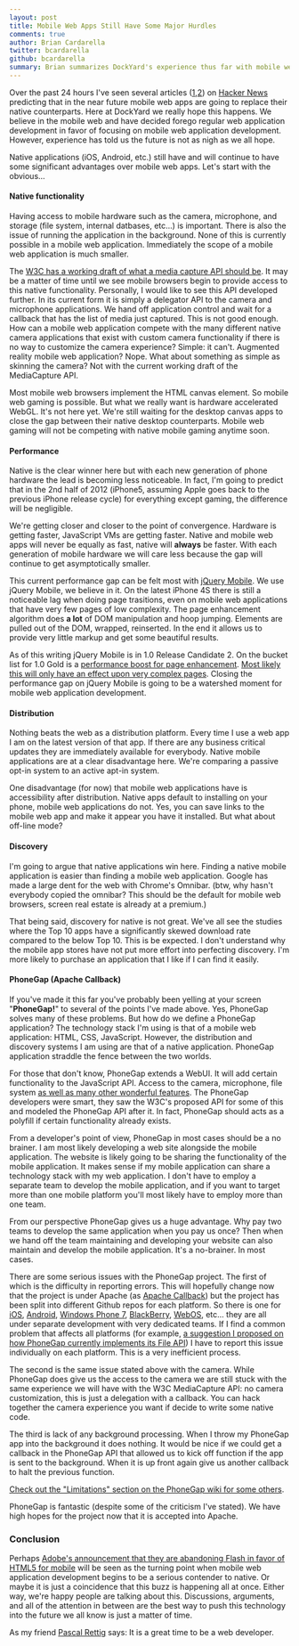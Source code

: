 ```yaml
---
layout: post
title: Mobile Web Apps Still Have Some Major Hurdles
comments: true
author: Brian Cardarella
twitter: bcardarella
github: bcardarella
summary: Brian summarizes DockYard's experience thus far with mobile web apps and some of the existing challenges to compete with native
---
```


Over the past 24 hours I've seen several articles ([1](http://venturebeat.com/2011/11/09/mobile-web/),[2](http://www.guardian.co.uk/technology/blog/2011/nov/03/will-html5-replace-native-apps)) on [Hacker News](http://news.ycombinator.com)
predicting that in the near future mobile web apps are going to
replace their native counterparts. Here at DockYard we really hope this
happens. We believe in the mobile web and have decided forego regular
web application development in favor of focusing on mobile web
application development. However, experience has told us the future is not as nigh as we
all hope.

Native applications (iOS, Android, etc.) still have and will continue
to have some significant advantages over mobile web apps. Let's start
with the obvious...

#### Native functionality

Having access to mobile hardware such as the camera, microphone, and
storage (file system, internal datbases, etc...) is important. There is also the issue
of running the application in the background. None of this is currently
possible in a mobile web application. Immediately the scope of a mobile
web application is much smaller.

The [W3C has a working draft of what a media capture API should
be](http://www.w3.org/TR/html-media-capture/). It may be a
matter of time until we see mobile browsers begin to provide access to
this native functionality. Personally, I would like to see this API
developed further. In its current form it is simply a delegator API to
the camera and microphone applications. We hand off application control and wait for a
callback that has the list of media just captured. This is not good
enough. How can a mobile web application compete with the many
different native camera applications that exist with custom camera
functionality if there is no way to
customize the camera experience? Simple: it can't. Augmented reality
mobile web application? Nope. What about something as simple as skinning
the camera? Not with the current working draft of the MediaCapture API.

Most mobile web browsers implement the HTML canvas element. So mobile
web gaming is possible. But what we really want is hardware accelerated
WebGL. It's not here yet. We're still waiting for the desktop
canvas apps to close the gap between their native desktop counterparts.
Mobile web gaming will not be competing with native mobile gaming
anytime soon.

#### Performance

Native is the clear winner here but with each new generation of phone
hardware the lead is becoming less noticeable. In fact, I'm going to
predict that in the 2nd half of 2012 (iPhone5, assuming Apple goes back
to the previous iPhone release cycle) for everything
except gaming, the difference will be negligible.

We're getting closer and closer to the point of convergence. Hardware is
getting faster, JavaScript VMs are getting faster. Native and mobile web
apps will never be equally as fast, native will **always** be faster.
With each generation of mobile hardware we will care less because the gap will continue to get asymptotically
smaller.

This current performance gap can be felt most with [jQuery
Mobile](http://jquerymobile.com). We use jQuery Mobile, we believe in
it. On the latest iPhone 4S there is still a noticeable lag when
doing page trasitions, even on mobile web applications that have very few
pages of low complexity. The page enhancement algorithm does **a lot** of
DOM manipulation and hoop jumping. Elements are pulled out of the DOM,
wrapped, reinserted. In the end it allows us to
provide very little markup and get some beautiful results.

As of this writing jQuery Mobile is in 1.0 Release Candidate 2. On the bucket
list for 1.0 Gold is a [performance boost for page enhancement](https://github.com/jquery/jquery-mobile/issues/2853).
[Most likely this will only have an effect upon very complex pages](https://twitter.com/#!/jquerymobile/status/133670336318291969).
Closing the performance gap on jQuery Mobile is going to be a watershed
moment for mobile web application development.

#### Distribution

Nothing beats the web as a distribution platform. Every time I use a web
app I am on the latest version of that app. If there are any business
critical updates they are immediately available for everybody. Native
mobile applications are at a clear disadvantage here. We're comparing a
passive opt-in system to an active apt-in system.

One disadvantage (for now) that mobile web applications have is
accessibility after distribution. Native apps default to installing on
your phone, mobile web applications do not. Yes, you can save links to
the mobile web app and make it appear you have it installed. But what
about off-line mode?

#### Discovery

I'm going to argue that native applications win here. Finding a native
mobile application is easier than finding a mobile web application.
Google has made a large dent for the web with Chrome's Omnibar. (btw,
why hasn't everybody copied the omnibar? This should be the default for mobile
web browsers, screen real estate is already at a premium.)

That being said, discovery for native is not great. We've
all see the studies where the Top 10 apps have a significantly skewed
download rate compared to the below Top 10. This is be expected. I don't
understand why the mobile app stores have not put more effort into
perfecting discovery. I'm more likely to purchase an application that I
like if I can find it easily.

#### PhoneGap (Apache Callback)

If you've made it this far you've probably been yelling at your screen
"**PhoneGap!**" to several of the points I've made above. Yes, PhoneGap solves many of these problems. But how do
we define a PhoneGap application? The technology stack I'm using is that
of a mobile web application: HTML, CSS, JavaScript. However, the
distribution and discovery systems I am using are that of a native
application. PhoneGap application straddle the fence between the two
worlds.

For those that don't know, PhoneGap extends a WebUI. It will add certain
functionality to the JavaScript API. Access to the camera, microphone,
file system [as well as many other wonderful features](http://docs.phonegap.com/en/1.2.0/index.html).
The PhoneGap developers were smart, they saw the W3C's proposed API for
some of this and modeled the PhoneGap API after it. In fact, PhoneGap
should acts as a polyfill if certain functionality already exists.

From a developer's point of view, PhoneGap in most cases should be a no
brainer. I am most likely developing a web site alongside the mobile
application. The website is likely going to be sharing the
functionality of the mobile application. It makes sense if my
mobile application can share a technology stack with my web application.
I don't have to employ a separate team to develop the mobile
application, and if you want to target more than one mobile platform
you'll most likely have to employ more than one team.

From our perspective PhoneGap gives us a
huge advantage. Why pay two teams to develop the same application when you
pay us once? Then when we hand off the team maintaining and developing
your website can also maintain and develop the mobile application. It's
a no-brainer. In most cases.

There are some serious issues with the PhoneGap project. The first of
which is the difficulty in reporting errors. This will hopefully change
now that the project is under Apache (as [Apache Callback](http://wiki.phonegap.com/w/page/46311152/apache-callback-proposal))
but the project has been split into different Github repos for each
platform. So there is one for [iOS](https://github.com/phonegap/phonegap-iphone), [Android](https://github.com/phonegap/phonegap-android), [Windows Phone 7](https://github.com/phonegap/phonegap-wp7), [BlackBerry](https://github.com/phonegap/phonegap-blackberry-webworks), [WebOS](https://github.com/phonegap/phonegap-webos), etc... they are all under separate development with very dedicated teams. If I find a common problem that affects all platforms (for example, [a suggestion I proposed on how PhoneGap currently implements its File API](https://github.com/phonegap/phonegap-iphone/issues/280)) I have to report this issue individually on each platform. This is a very inefficient process.

The second is the same issue stated above with the camera. While PhoneGap does give us the access to the camera we are still stuck
with the same experience we will have with the W3C MediaCapture API: no
camera customization, this is just a delegation with a callback. You can
hack together the camera experience you want if decide to write some
native code.

The third is lack of any background processing. When I throw my PhoneGap
app into the background it does nothing. It would be nice if we could
get a callback in the PhoneGap API that allowed us to kick off function
if the app is sent to the background. When it is up front again give us
another callback to halt the previous function.

[Check out the "Limitations" section on the PhoneGap wiki for some
others](http://wiki.phonegap.com/w/page/36752779/PhoneGap%20Plugins).

PhoneGap is fantastic (despite some of the criticism I've stated). We have
high hopes for the project now that it is accepted into Apache.

### Conclusion

Perhaps [Adobe's announcement that they are abandoning Flash in
favor of HTML5 for mobile](http://techland.time.com/2011/11/09/mobile-flash-abandoned-for-html5-adobe-surrenders-apple-wins/?iid=tl-main-lede) will be seen as the turning point when
mobile web application development begins to be a serious contender to
native. Or maybe it is just a coincidence that this buzz is happening
all at once. Either way, we're happy
people are talking about this. Discussions, arguments, and all of the
attention in between are the best way to push this technology into the
future we all know is just a matter of time.

As my friend [Pascal Rettig](http://twitter.com/cykod) says: It is a great time to be a web developer.

